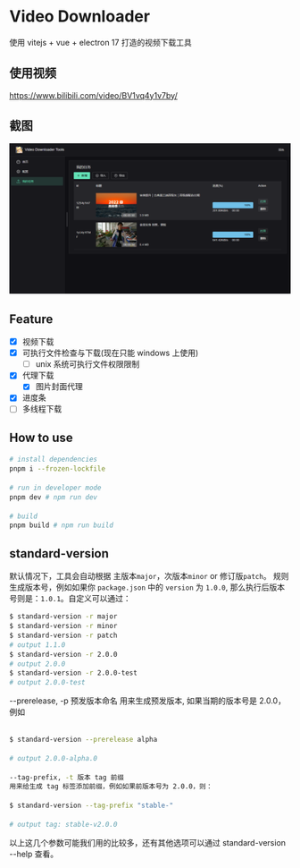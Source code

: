 # Video Downloader

使用 vitejs + vue + electron 17 打造的视频下载工具

## 使用视频

https://www.bilibili.com/video/BV1vq4y1v7by/

## 截图

![](./docs/task.png)

## Feature

- [x] 视频下载
- [x] 可执行文件检查与下载(现在只能 windows 上使用)
  - [ ] unix 系统可执行文件权限限制
- [x] 代理下载
  - [x] 图片封面代理
- [x] 进度条
- [ ] 多线程下载

## How to use

```bash
# install dependencies
pnpm i --frozen-lockfile

# run in developer mode
pnpm dev # npm run dev

# build
pnpm build # npm run build
```

## standard-version

默认情况下，工具会自动根据 主版本`major`，次版本`minor` or 修订版`patch`。 规则生成版本号，例如如果你 `package.json` 中的 `version` 为 `1.0.0`, 那么执行后版本号则是：`1.0.1`。自定义可以通过：

```bash
$ standard-version -r major
$ standard-version -r minor
$ standard-version -r patch
# output 1.1.0
$ standard-version -r 2.0.0
# output 2.0.0
$ standard-version -r 2.0.0-test
# output 2.0.0-test
```

--prerelease, -p 预发版本命名
用来生成预发版本, 如果当期的版本号是 2.0.0，例如

```bash

$ standard-version --prerelease alpha

# output 2.0.0-alpha.0

--tag-prefix, -t 版本 tag 前缀
用来给生成 tag 标签添加前缀，例如如果前版本号为 2.0.0，则：

$ standard-version --tag-prefix "stable-"

# output tag: stable-v2.0.0
```

以上这几个参数可能我们用的比较多，还有其他选项可以通过 standard-version --help 查看。
